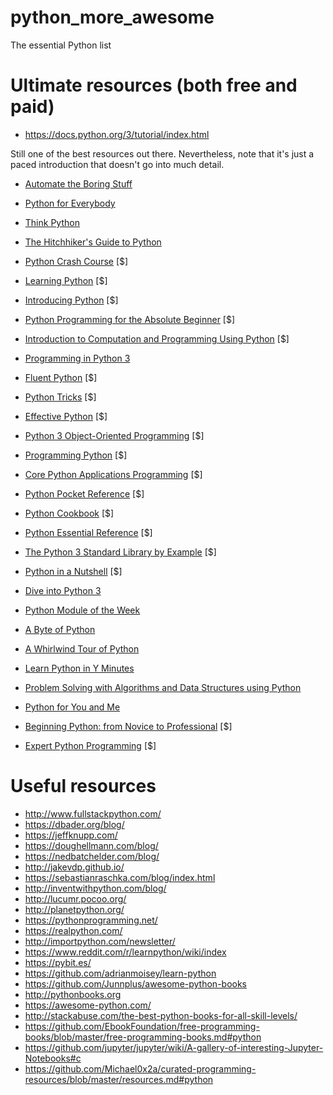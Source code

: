 # python_more_awesome
The essential Python list

# Ultimate resources (both free and paid)
 - https://docs.python.org/3/tutorial/index.html

 Still one of the best resources out there. Nevertheless, note that it's just a paced introduction that doesn't go into much detail. 
 

 - [Automate the Boring Stuff](https://automatetheboringstuff.com/)

 - [Python for Everybody](https://www.py4e.com/book)

 - [Think Python](http://greenteapress.com/wp/think-python-2e/)

 - [The Hitchhiker's Guide to Python](http://docs.python-guide.org/en/latest/)

 - [Python Crash Course](https://www.amazon.com/Python-Crash-Course-Hands-Project-Based/dp/1593276036?SubscriptionId=AKIAJBKIFSMHEN2PCMZQ&tag=pythonbooks01-20&linkCode=xm2&camp=2025&creative=165953&creativeASIN=1593276036) [$]
 
  - [Learning Python](https://www.amazon.com/Learning-Python-5th-Mark-Lutz/dp/1449355730?SubscriptionId=AKIAJBKIFSMHEN2PCMZQ&tag=pythonbooks01-20&linkCode=xm2&camp=2025&creative=165953&creativeASIN=1449355730) [$]

 - [Introducing Python](https://www.amazon.com/Introducing-Python-Modern-Computing-Packages/dp/1449359361?SubscriptionId=AKIAJBKIFSMHEN2PCMZQ&tag=pythonbooks01-20&linkCode=xm2&camp=2025&creative=165953&creativeASIN=1449359361) [$]
 
  - [Python Programming for the Absolute Beginner](https://www.amazon.com/Python-Programming-Absolute-Beginner-3rd/dp/1435455002?SubscriptionId=AKIAJBKIFSMHEN2PCMZQ&tag=pythonbooks01-20&linkCode=xm2&camp=2025&creative=165953&creativeASIN=1435455002) [$]

 - [Introduction to Computation and Programming Using Python](https://www.amazon.com/Introduction-Computation-Programming-Using-Python/dp/0262529629?SubscriptionId=AKIAJBKIFSMHEN2PCMZQ&tag=pythonbooks01-20&linkCode=xm2&camp=2025&creative=165953&creativeASIN=0262529629) [$]

 - [Programming in Python 3](https://www.amazon.com/Programming-Python-Complete-Introduction-Language/dp/0321680561?SubscriptionId=AKIAJBKIFSMHEN2PCMZQ&tag=pythonbooks01-20&linkCode=xm2&camp=2025&creative=165953&creativeASIN=0321680561)

 - [Fluent Python](https://www.amazon.com/Fluent-Python-Concise-Effective-Programming/dp/1491946008?SubscriptionId=AKIAJBKIFSMHEN2PCMZQ&tag=pythonbooks01-20&linkCode=xm2&camp=2025&creative=165953&creativeASIN=1491946008) [$]

 - [Python Tricks](https://www.amazon.com/Python-Tricks-Buffet-Awesome-Features/dp/1775093301?SubscriptionId=AKIAJBKIFSMHEN2PCMZQ&tag=pythonbooks01-20&linkCode=xm2&camp=2025&creative=165953&creativeASIN=1775093301) [$]

 - [Effective Python](https://www.amazon.com/Effective-Python-Specific-Software-Development/dp/0134034287?SubscriptionId=AKIAJBKIFSMHEN2PCMZQ&tag=pythonbooks01-20&linkCode=xm2&camp=2025&creative=165953&creativeASIN=0134034287) [$]

 - [Python 3 Object-Oriented Programming](https://www.amazon.com/Python-Object-oriented-Programming-Building-maintainable/dp/1784398780?SubscriptionId=AKIAJBKIFSMHEN2PCMZQ&tag=pythonbooks01-20&linkCode=xm2&camp=2025&creative=165953&creativeASIN=1784398780) [$]

 - [Programming Python](https://www.amazon.com/Programming-Python-Powerful-Object-Oriented/dp/0596158106?SubscriptionId=AKIAJBKIFSMHEN2PCMZQ&tag=pythonbooks01-20&linkCode=xm2&camp=2025&creative=165953&creativeASIN=0596158106) [$]

 - [Core Python Applications Programming](https://www.amazon.com/Core-Python-Applications-Programming-3rd/dp/0132678209?SubscriptionId=AKIAJBKIFSMHEN2PCMZQ&tag=pythonbooks01-20&linkCode=xm2&camp=2025&creative=165953&creativeASIN=0132678209) [$]

 - [Python Pocket Reference](https://www.amazon.com/Python-Pocket-Reference-Your-OReilly/dp/1449357016?SubscriptionId=AKIAJBKIFSMHEN2PCMZQ&tag=pythonbooks01-20&linkCode=xm2&camp=2025&creative=165953&creativeASIN=1449357016) [$]

 - [Python Cookbook](https://www.amazon.com/Python-Cookbook-Third-David-Beazley/dp/1449340377?SubscriptionId=AKIAJBKIFSMHEN2PCMZQ&tag=pythonbooks01-20&linkCode=xm2&camp=2025&creative=165953&creativeASIN=1449340377) [$]

 - [Python Essential Reference](https://www.amazon.com/Python-Essential-Reference-David-Beazley/dp/0672329786?SubscriptionId=AKIAJBKIFSMHEN2PCMZQ&tag=pythonbooks01-20&linkCode=xm2&camp=2025&creative=165953&creativeASIN=0672329786) [$]

 - [The Python 3 Standard Library by Example](https://www.amazon.com/Python-Standard-Library-Example-Developers/dp/0134291050?SubscriptionId=AKIAJBKIFSMHEN2PCMZQ&tag=pythonbooks01-20&linkCode=xm2&camp=2025&creative=165953&creativeASIN=0134291050) [$]

 - [Python in a Nutshell](https://www.amazon.com/Python-Nutshell-Desktop-Quick-Reference/dp/144939292X?SubscriptionId=AKIAJBKIFSMHEN2PCMZQ&tag=pythonbooks01-20&linkCode=xm2&camp=2025&creative=165953&creativeASIN=144939292X) [$]

 - [Dive into Python 3](http://www.diveintopython3.net/)

 - [Python Module of the Week](http://pymotw.com/)
 
  - [A Byte of Python](https://python.swaroopch.com/)

 - [A Whirlwind Tour of Python](http://www.oreilly.com/programming/free/files/a-whirlwind-tour-of-python.pdf)

 - [Learn Python in Y Minutes](https://learnxinyminutes.com/docs/python/)

 - [Problem Solving with Algorithms and Data Structures using Python](http://interactivepython.org/runestone/static/pythonds/index.html)

 - [Python for You and Me](http://pymbook.readthedocs.org/en/py3/)

 - [Beginning Python: from Novice to Professional](http://www.amazon.com/Beginning-Python-Professional-Experts-Professionals/dp/1590599829) [$]

 - [Expert Python Programming](http://www.amazon.com/Expert-Python-Programming-practices-distributing/dp/184719494X) [$]

 # Useful resources ##
 - http://www.fullstackpython.com/
 -  https://dbader.org/blog/
 - https://jeffknupp.com/
 - https://doughellmann.com/blog/
 -  https://nedbatchelder.com/blog/
 - http://jakevdp.github.io/
 - https://sebastianraschka.com/blog/index.html
 - http://inventwithpython.com/blog/
 - http://lucumr.pocoo.org/
 - http://planetpython.org/
 - https://pythonprogramming.net/
 - https://realpython.com/
 - http://importpython.com/newsletter/
 - https://www.reddit.com/r/learnpython/wiki/index
 - https://pybit.es/
 - https://github.com/adrianmoisey/learn-python
 - https://github.com/Junnplus/awesome-python-books
 - http://pythonbooks.org
 - https://awesome-python.com/
 - http://stackabuse.com/the-best-python-books-for-all-skill-levels/
 - https://github.com/EbookFoundation/free-programming-books/blob/master/free-programming-books.md#python
 - https://github.com/jupyter/jupyter/wiki/A-gallery-of-interesting-Jupyter-Notebooks#c
 - https://github.com/Michael0x2a/curated-programming-resources/blob/master/resources.md#python

